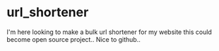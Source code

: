 # url_shortener
I'm here looking to make a bulk url shortener for my website this could become open source project.. Nice to github..
